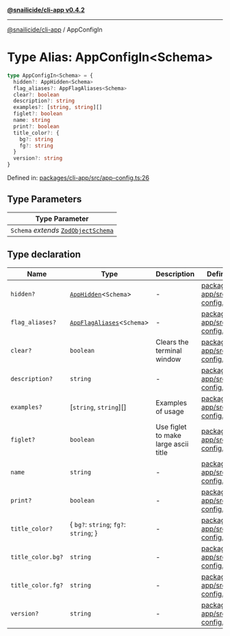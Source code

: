 [**@snailicide/cli-app v0.4.2**](../README.md)

---

[@snailicide/cli-app](../README.md) / AppConfigIn

# Type Alias: AppConfigIn\<Schema>

```ts
type AppConfigIn<Schema> = {
  hidden?: AppHidden<Schema>
  flag_aliases?: AppFlagAliases<Schema>
  clear?: boolean
  description?: string
  examples?: [string, string][]
  figlet?: boolean
  name: string
  print?: boolean
  title_color?: {
    bg?: string
    fg?: string
  }
  version?: string
}
```

Defined in:
[packages/cli-app/src/app-config.ts:26](https://github.com/gbtunney/snailicide-monorepo/blob/master/packages/cli-app/src/app-config.ts#L26)

## Type Parameters

| Type Parameter                                             |
| ---------------------------------------------------------- |
| `Schema` _extends_ [`ZodObjectSchema`](ZodObjectSchema.md) |

## Type declaration

| Name                                      | Type                                            | Description                          | Defined in                                                                                                                                    |
| ----------------------------------------- | ----------------------------------------------- | ------------------------------------ | --------------------------------------------------------------------------------------------------------------------------------------------- |
| <a id="hidden"></a> `hidden?`             | [`AppHidden`](AppHidden.md)<`Schema`>           | -                                    | [packages/cli-app/src/app-config.ts:33](https://github.com/gbtunney/snailicide-monorepo/blob/master/packages/cli-app/src/app-config.ts#L33)   |
| <a id="flag_aliases"></a> `flag_aliases?` | [`AppFlagAliases`](AppFlagAliases.md)<`Schema`> | -                                    | [packages/cli-app/src/app-config.ts:34](https://github.com/gbtunney/snailicide-monorepo/blob/master/packages/cli-app/src/app-config.ts#L34)   |
| <a id="clear"></a> `clear?`               | `boolean`                                       | Clears the terminal window           | [packages/cli-app/src/app-config.ts:45](https://github.com/gbtunney/snailicide-monorepo/blob/master/packages/cli-app/src/app-config.ts#L45)   |
| <a id="description"></a> `description?`   | `string`                                        | -                                    | [packages/cli-app/src/app-config.ts:49](https://github.com/gbtunney/snailicide-monorepo/blob/master/packages/cli-app/src/app-config.ts#L49)   |
| <a id="examples"></a> `examples?`         | \[`string`, `string`]\[]                        | Examples of usage                    | [packages/cli-app/src/app-config.ts:51](https://github.com/gbtunney/snailicide-monorepo/blob/master/packages/cli-app/src/app-config.ts#L51)   |
| <a id="figlet"></a> `figlet?`             | `boolean`                                       | Use figlet to make large ascii title | [packages/cli-app/src/app-config.ts:57](https://github.com/gbtunney/snailicide-monorepo/blob/master/packages/cli-app/src/app-config.ts#L57)   |
| <a id="name"></a> `name`                  | `string`                                        | -                                    | [packages/cli-app/src/app-config.ts:82](https://github.com/gbtunney/snailicide-monorepo/blob/master/packages/cli-app/src/app-config.ts#L82)   |
| <a id="print"></a> `print?`               | `boolean`                                       | -                                    | [packages/cli-app/src/app-config.ts:87](https://github.com/gbtunney/snailicide-monorepo/blob/master/packages/cli-app/src/app-config.ts#L87)   |
| <a id="title_color"></a> `title_color?`   | { `bg?`: `string`; `fg?`: `string`; }           | -                                    | [packages/cli-app/src/app-config.ts:88](https://github.com/gbtunney/snailicide-monorepo/blob/master/packages/cli-app/src/app-config.ts#L88)   |
| `title_color.bg?`                         | `string`                                        | -                                    | [packages/cli-app/src/app-config.ts:90](https://github.com/gbtunney/snailicide-monorepo/blob/master/packages/cli-app/src/app-config.ts#L90)   |
| `title_color.fg?`                         | `string`                                        | -                                    | [packages/cli-app/src/app-config.ts:97](https://github.com/gbtunney/snailicide-monorepo/blob/master/packages/cli-app/src/app-config.ts#L97)   |
| <a id="version"></a> `version?`           | `string`                                        | -                                    | [packages/cli-app/src/app-config.ts:112](https://github.com/gbtunney/snailicide-monorepo/blob/master/packages/cli-app/src/app-config.ts#L112) |

